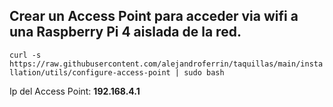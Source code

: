  
## Crear un Access Point para acceder via wifi a una Raspberry Pi 4 aislada de la red.

`curl -s https://raw.githubusercontent.com/alejandroferrin/taquillas/main/installation/utils/configure-access-point | sudo bash`

Ip del Access Point: __192.168.4.1__